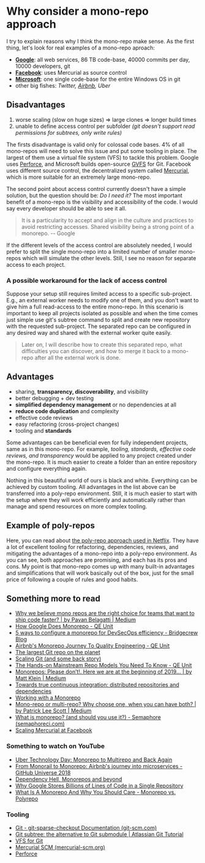 # Why consider a mono-repo approach

I try to explain reasons why I think the mono-repo make sense. As the first thing, let's look for real examples of a mono-repo aproach:

- **[Google](https://qeunit.com/blog/how-google-does-monorepo/)**: all web services, 86 TB code-base, 40000 commits per day, 10000 developers, git
- **[Facebook](https://engineering.fb.com/2014/01/07/core-data/scaling-mercurial-at-facebook/)**: uses Mercurial as source control
- **[Microsoft](https://devblogs.microsoft.com/bharry/the-largest-git-repo-on-the-planet/)**: one single code-base for the entire Windows OS in git
- other big fishes: *Twitter, [Airbnb](https://qeunit.com/blog/airbnbs-monorepo-journey-to-quality-engineering/), Uber*

## Disadvantages

1. worse scaling (slow on huge sizes) => large clones => longer build times
2. unable to define access control per subfolder *(git doesn't support read permissions for subtrees, only write rules)*

The firsts disadvantage is valid only for colossal code bases. 4% of all mono-repos will need to solve this issue and put some tooling in place. The largest of them use a virtual file system (VFS) to tackle this problem. Google uses [Perforce](https://www.perforce.com/), and Microsoft builds open-source [GVFS](https://en.wikipedia.org/wiki/Virtual_File_System_for_Git) for Git. Facebook uses different source control, the decentralized system called [Mercurial](https://www.mercurial-scm.org/), which is more suitable for an extremely large mono-repo.

The second point about access control currently doesn't have a simple solution, but the question should be: *Do I need it?* The most important benefit of a mono-repo is the visibility and accessibility of the code. I would say every developer should be able to see it all.

> It is a particularity to accept and align in the culture and practices to avoid restricting accesses. Shared visibility being a strong point of a monorepo. -- Google

If the different levels of the access control are absolutely needed, I would prefer to split the single mono-repo into a limited number of smaller mono-repos which will simulate the other levels. Still, I see no reason for separate access to each project.

### A possible workaround for the lack of access control

Suppose your setup still requires limited access to a specific sub-project. E.g., an external worker needs to modify one of them, and you don't want to give him a full read-access to the entire mono-repo. In this scenario is important to keep all projects isolated as possible and when the time comes just simple use git's subtree command to split and create new repository with the requested sub-project. The separated repo can be configured in any desired way and shared with the external worker quite easily.

> Later on, I will describe how to create this separated repo, what difficulties you can discover, and how to merge it back to a mono-repo after all the external work is done.

## Advantages

- sharing, **transparency, discoverability**, and visibility
- better debugging + dev testing
- **simplified dependency management** or no dependencies at all
- **reduce code duplication** and complexity
- effective code reviews
- easy refactoring (cross-project changes)
- tooling and **standards**

Some advantages can be beneficial even for fully independent projects, same as in this mono-repo. For example, *tooling, standards, effective code reviews, and transparency* would be applied to any project created under the mono-repo. It is much easier to create a folder than an entire repository and configure everything again.

Nothing in this beautiful world of ours is black and white. Everything can be achieved by custom tooling. All advantages in the list above can be transferred into a poly-repo environment. Still, it is much easier to start with the setup where they will work efficiently and automatically rather than manage and spend resources on more complex tooling.

## Example of poly-repos

Here, you can read about [the poly-repo approach used in Netflix](https://netflixtechblog.com/towards-true-continuous-integration-distributed-repositories-and-dependencies-2a2e3108c051). They have a lot of excellent tooling for refactoring, dependencies, reviews, and mitigating the advantages of a mono-repo into a poly-repo environment. As you can see, both approaches are promising, and each has its pros and cons. My point is that mono-repo comes up with many built-in advantages and simplifications that will work basically out of the box, just for the small price of following a couple of rules and good habits.

## Something more to read

- [Why we believe mono repos are the right choice for teams that want to ship code faster? | by Pavan Belagatti | Medium](https://medium.com/@pavanbelagatti/why-we-believe-mono-repos-are-the-right-choice-for-teams-that-want-to-ship-code-faster-55f1dea422c7)
- [How Google Does Monorepo - QE Unit](https://qeunit.com/blog/how-google-does-monorepo/)
- [5 ways to configure a monorepo for DevSecOps efficiency - Bridgecrew Blog](https://bridgecrew.io/blog/5-ways-to-configure-a-monorepo-for-devsecops-efficiency/)
- [Airbnb's Monorepo Journey To Quality Engineering - QE Unit](https://qeunit.com/blog/airbnbs-monorepo-journey-to-quality-engineering/)
- [The largest Git repo on the planet](https://devblogs.microsoft.com/bharry/the-largest-git-repo-on-the-planet/)
- [Scaling Git (and some back story)](https://devblogs.microsoft.com/bharry/scaling-git-and-some-back-story/)
- [The Hands-on Mainstream Repo Models You Need To Know - QE Unit](https://qeunit.com/blog/the-hands-on-mainstream-repo-models-you-need-to-know/)
- [Monorepos: Please don’t!. Here we are at the beginning of 2019… | by Matt Klein | Medium](https://medium.com/@mattklein123/monorepos-please-dont-e9a279be011b)
- [Towards true continuous integration: distributed repositories and dependencies](https://netflixtechblog.com/towards-true-continuous-integration-distributed-repositories-and-dependencies-2a2e3108c051)
- [Working with a Monorepo](https://devblogs.microsoft.com/cse/2021/11/23/working-with-a-monorepo/)
- [Mono-repo or multi-repo? Why choose one, when you can have both? | by Patrick Lee Scott | Medium](https://patrickleet.medium.com/mono-repo-or-multi-repo-why-choose-one-when-you-can-have-both-e9c77bd0c668)
- [What is monorepo? (and should you use it?) - Semaphore (semaphoreci.com)](https://semaphoreci.com/blog/what-is-monorepo)
- [Scaling Mercurial at Facebook](https://engineering.fb.com/2014/01/07/core-data/scaling-mercurial-at-facebook/)

### Something to watch on YouTube

- [Uber Technology Day: Monorepo to Multirepo and Back Again](https://www.youtube.com/watch?v=lV8-1S28ycM)
- [From Monorail to Monorepo: Airbnb's journey into microservices - GitHub Universe 2018](https://www.youtube.com/watch?v=47VOcGGm6aU)
- [Dependency Hell, Monorepos and beyond](https://www.youtube.com/watch?v=VNqmHJtItCs)
- [Why Google Stores Billions of Lines of Code in a Single Repository](https://www.youtube.com/watch?v=W71BTkUbdqE)
- [What Is A Monorepo And Why You Should Care - Monorepo vs. Polyrepo](https://www.youtube.com/watch?v=VvcJGjjEyKo)

### Tooling

- [Git - git-sparse-checkout Documentation (git-scm.com)](https://git-scm.com/docs/git-sparse-checkout)
- [Git subtree: the alternative to Git submodule | Atlassian Git Tutorial](https://www.atlassian.com/git/tutorials/git-subtree)
- [VFS for Git](https://github.com/microsoft/VFSForGit)
- [Mercurial SCM (mercurial-scm.org)](https://www.mercurial-scm.org/)
- [Perforce](https://www.perforce.com/)
